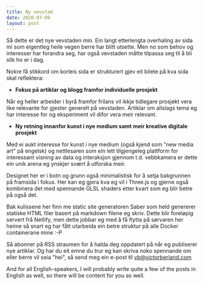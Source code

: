 ```yaml
---
title: Ny vevstad
date: 2020-07-09
layout: post
---
```


Så dette er det nye vevstaden min. Ein langt etterlengta overhaling av sida mi som eigentleg heile vegen berre har blitt utsette. Men no som behov og interesser har forandra seg, har også vevstaden måtte tilpassa seg til å bli slik ho er i dag.

Nokre få stikkord om korleis sida er strukturert gjev eit bilete på kva sida skal reflektera:

- **Fokus på artiklar og blogg framfor individuelle prosjekt**

Når eg heller arbeider i byrå framfor frilans vil ikkje tidlegare prosjekt vera like relevante for gjester generelt på vevstaden. Artiklar om allslags tema eg har interesse for og eksperiment vil difor vera meir relevant.

- **Ny retning innanfor kunst i nye medium samt meir kreative digitale prosjekt**

Med ei aukt interesse for kunst i nye medium (også kjend som "new media art" på engelsk) og nettlesaren som ein lett tilgjengeleg plattform for interessant visning av data og interaksjon gjennom t.d. vebbkamera er dette ein unik arena eg ynskjer svært å utforska meir.

Designet her er i botn og grunn også minimalistisk for å setja bakgrunnen på framsida i fokus. Her kan eg gjera kva eg vil i Three.js og gjerne også kombinera det med spennande GLSL shaders etter kvart som eg blir betre på også det.


Bak kulissene her finn me static site generatoren Saber som held genererer statiske HTML filer basert på markdown filene eg skriv. Dette blir foreløpig servert frå Netlify, men dette jobbar eg med å få flytta på sørvaren her heime så snart eg har fått utarbeida ein betre struktur på alle Docker containerane mine :-P


Så abonner på RSS straumen for å halda deg oppdatert på når eg publiserer nye artiklar. Og har du eit emne du trur eg kan skriva noko spennande om eller berre vil seia "hei", så send meg ein e-post til vb@victorberland.com

And for all English-speakers, I will probably write quite a few of the posts in English as well, so there will be content for you as well.
